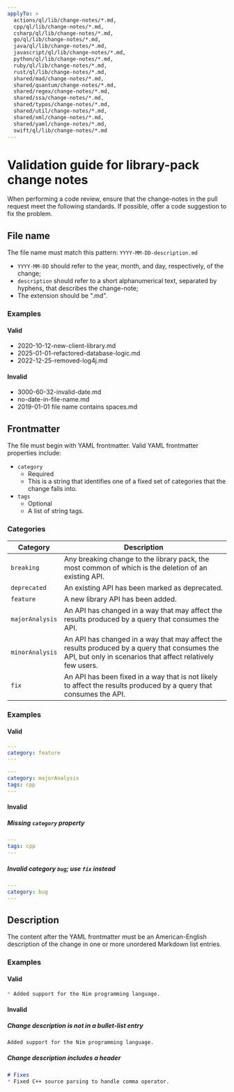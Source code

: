 ```yaml
---
applyTo: >
  actions/ql/lib/change-notes/*.md,
  cpp/ql/lib/change-notes/*.md,
  csharp/ql/lib/change-notes/*.md,
  go/ql/lib/change-notes/*.md,
  java/ql/lib/change-notes/*.md,
  javascript/ql/lib/change-notes/*.md,
  python/ql/lib/change-notes/*.md,
  ruby/ql/lib/change-notes/*.md,
  rust/ql/lib/change-notes/*.md,
  shared/mad/change-notes/*.md,
  shared/quantum/change-notes/*.md,
  shared/regex/change-notes/*.md,
  shared/ssa/change-notes/*.md,
  shared/typos/change-notes/*.md,
  shared/util/change-notes/*.md,
  shared/xml/change-notes/*.md,
  shared/yaml/change-notes/*.md,
  swift/ql/lib/change-notes/*.md
---
```


# Validation guide for library-pack change notes

When performing a code review, ensure that the change-notes in the pull request meet the following standards. If possible, offer a code suggestion to fix the problem.

## File name
The file name must match this pattern: `YYYY-MM-DD-description.md`
- `YYYY-MM-DD` should refer to the year, month, and day, respectively, of the change;
- `description` should refer to a short alphanumerical text, separated by hyphens, that describes the change-note;
- The extension should be ".md".

### Examples
#### Valid

- 2020-10-12-new-client-library.md
- 2025-01-01-refactored-database-logic.md
- 2022-12-25-removed-log4j.md

#### Invalid

- 3000-60-32-invalid-date.md
- no-date-in-file-name.md
- 2019-01-01 file name contains spaces.md

## Frontmatter
The file must begin with YAML frontmatter. Valid YAML frontmatter properties include:

- `category`
  - Required
  - This is a string that identifies one of a fixed set of categories that the change falls into.
- `tags`
  - Optional
  - A list of string tags.


### Categories
| Category         | Description |
|------------------|-------------|
| `breaking`       | Any breaking change to the library pack, the most common of which is the deletion of an existing API. |
| `deprecated`     | An existing API has been marked as deprecated. |
| `feature`        | A new library API has been added. |
| `majorAnalysis`  | An API has changed in a way that may affect the results produced by a query that consumes the API. |
| `minorAnalysis`  | An API has changed in a way that may affect the results produced by a query that consumes the API, but only in scenarios that affect relatively few users. |
| `fix`            | An API has been fixed in a way that is not likely to affect the results produced by a query that consumes the API. |

### Examples
#### Valid

```yaml
---
category: feature
---
```

```yaml
---
category: majorAnalysis
tags: cpp
---
```

#### Invalid

##### Missing `category` property

```yaml
---
tags: cpp
---
```

##### Invalid category `bug`; use `fix` instead

```yaml
---
category: bug
---
```

## Description
The content after the YAML frontmatter must be an American-English description of the change in one or more unordered Markdown list entries.

### Examples

#### Valid

```markdown
* Added support for the Nim programming language.
```

#### Invalid

##### Change description is not in a bullet-list entry
```markdown
Added support for the Nim programming language.
```

##### Change description includes a header
```markdown
# Fixes
* Fixed C++ source parsing to handle comma operator.
```
